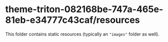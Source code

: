 # theme-triton-082168be-747a-465e-81eb-e34777c43caf/resources

This folder contains static resources (typically an `"images"` folder as well).
